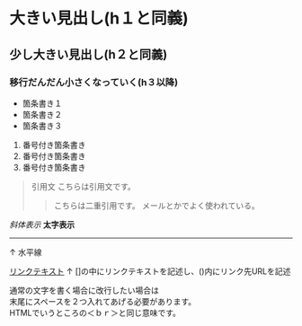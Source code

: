 # 大きい見出し(h１と同義)
## 少し大きい見出し(h２と同義)
### 移行だんだん小さくなっていく(h３以降)

- 箇条書き１
- 箇条書き２
- 箇条書き３

1. 番号付き箇条書き
2. 番号付き箇条書き
3. 番号付き箇条書き

> 引用文
> こちらは引用文です。
>> こちらは二重引用です。
>> メールとかでよく使われている。

*斜体表示*
**太字表示**

---
↑
水平線

[リンクテキスト](https://morijyobi.ac.jp)
↑
[]の中にリンクテキストを記述し、()内にリンク先URLを記述

通常の文字を書く場合に改行したい場合は  
末尾にスペースを２つ入れてあげる必要があります。  
HTMLでいうところの＜ｂｒ＞と同じ意味です。
